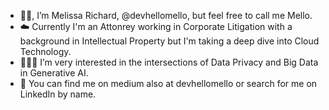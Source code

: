 - 👋🏽, I’m Melissa Richard, @devhellomello, but feel free to call me Mello.
- ☁️ Currently I'm an Attonrey working in Corporate Litigation with a background in Intellectual Property but I'm taking a deep dive into Cloud Technology.
- 🧑🏽‍💻 I’m very interested in the intersections of Data Privacy and Big Data in Generative AI.
- 📍 You can find me on medium also at devhellomello or search for me on LinkedIn by name. 

<!---
devhellomello/devhellomello is a ✨ special ✨ repository because its `README.md` (this file) appears on your GitHub profile.
You can click the Preview link to take a look at your changes.
--->
